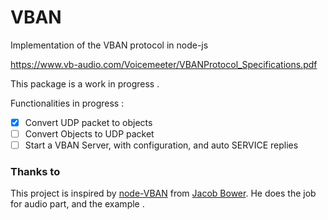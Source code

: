 # VBAN
Implementation of the VBAN protocol in node-js

https://www.vb-audio.com/Voicemeeter/VBANProtocol_Specifications.pdf


This package is a work in progress . 

Functionalities in progress : 

- [X] Convert UDP packet to objects
- [ ] Convert Objects to UDP packet
- [ ] Start a VBAN Server, with configuration, and auto SERVICE replies

### Thanks to
This project is inspired by [node-VBAN](https://github.com/JMJBower/node-VBAN) from [Jacob Bower](https://github.com/JMJBower).
He does the job for audio part, and the example .
